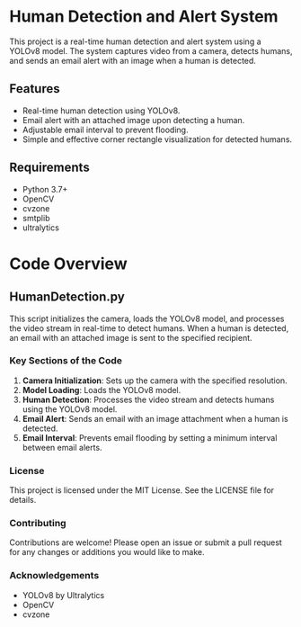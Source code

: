 # Human Detection and Alert System

This project is a real-time human detection and alert system using a YOLOv8 model. The system captures video from a camera, detects humans, and sends an email alert with an image when a human is detected.

## Features

- Real-time human detection using YOLOv8.
- Email alert with an attached image upon detecting a human.
- Adjustable email interval to prevent flooding.
- Simple and effective corner rectangle visualization for detected humans.

## Requirements

- Python 3.7+
- OpenCV
- cvzone
- smtplib
- ultralytics
# Code Overview

## HumanDetection.py

This script initializes the camera, loads the YOLOv8 model, and processes the video stream in real-time to detect humans. When a human is detected, an email with an attached image is sent to the specified recipient.

### Key Sections of the Code

1. **Camera Initialization**: Sets up the camera with the specified resolution.
2. **Model Loading**: Loads the YOLOv8 model.
3. **Human Detection**: Processes the video stream and detects humans using the YOLOv8 model.
4. **Email Alert**: Sends an email with an image attachment when a human is detected.
5. **Email Interval**: Prevents email flooding by setting a minimum interval between email alerts.

### License

This project is licensed under the MIT License. See the LICENSE file for details.

### Contributing

Contributions are welcome! Please open an issue or submit a pull request for any changes or additions you would like to make.

### Acknowledgements

- YOLOv8 by Ultralytics
- OpenCV
- cvzone
